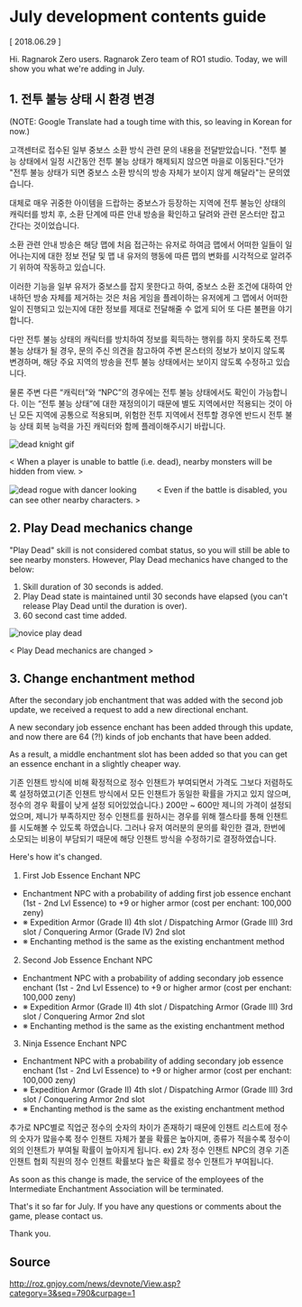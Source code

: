 # July development contents guide

[ 2018.06.29 ]

Hi. Ragnarok Zero users. Ragnarok Zero team of RO1 studio. Today, we will show you what we're adding in July.

## 1. 전투 불능 상태 시 환경 변경

(NOTE: Google Translate had a tough time with this, so leaving in Korean for now.)

고객센터로 접수된 일부 중보스 소환 방식 관련 문의 내용을 전달받았습니다. "전투 불능 상태에서 일정 시간동안 전투 불능 상태가 해제되지 않으면 마을로 이동된다."던가 "전투 불능 상태가 되면 중보스 소환 방식의 방송 자체가 보이지 않게 해달라"는 문의였습니다.

대체로 매우 귀중한 아이템을 드랍하는 중보스가 등장하는 지역에 전투 불능인 상태의 캐릭터를 방치 후, 소환 단계에 따른 안내 방송을 확인하고 달려와 관련 몬스터만 잡고 간다는 것이었습니다.

소환 관련 안내 방송은 해당 맵에 처음 접근하는 유저로 하여금 맵에서 어떠한 일들이 일어나는지에 대한 정보 전달 및 맵 내 유저의 행동에 따른 맵의 변화를 시각적으로 알려주기 위하여 작동하고 있습니다.

이러한 기능을 일부 유저가 중보스를 잡지 못한다고 하여, 중보스 소환 조건에 대하여 안내하던 방송 자체를 제거하는 것은 처음 게임을 플레이하는 유저에게 그 맵에서 어떠한 일이 진행되고 있는지에 대한 정보를 제대로 전달해줄 수 없게 되어 또 다른 불편을 야기합니다.

다만 전투 불능 상태의 캐릭터를 방치하여 정보를 획득하는 행위를 하지 못하도록 전투 불능 상태가 될 경우, 문의 주신 의견을 참고하여 주변 몬스터의 정보가 보이지 않도록 변경하며, 해당 주요 지역의 방송을 전투 불능 상태에서는 보이지 않도록 수정하고 있습니다.

물론 주변 다른 “캐릭터”와 “NPC”의 경우에는 전투 불능 상태에서도 확인이 가능합니다. 이는 “전투 불능 상태”에 대한 재정의이기 때문에 별도 지역에서만 적용되는 것이 아닌 모든 지역에 공통으로 적용되며, 위험한 전투 지역에서 전투할 경우엔 반드시 전투 불능 상태 회복 능력을 가진 캐릭터와 함께 플레이해주시기 바랍니다.

![dead knight gif](http://imgc.gnjoy.com/ufile/common/2018/06/29/043528_bwAn1X98.gif)

< When a player is unable to battle (i.e. dead), nearby monsters will be hidden from view. >

![dead rogue with dancer looking](http://imgc.gnjoy.com/ufile/common/2018/06/29/043547_F3i5SXFO.png)
　　
< Even if the battle is disabled, you can see other nearby characters. >

## 2. Play Dead mechanics change

"Play Dead" skill is not considered combat status, so you will still be able to see nearby monsters. However, Play Dead mechanics have changed to the below:

1) Skill duration of 30 seconds is added.
2) Play Dead state is maintained until 30 seconds have elapsed (you can't release Play Dead until the duration is over).
3) 60 second cast time added.

![novice play dead](http://imgc.gnjoy.com/ufile/common/2018/06/29/043556_sVOFbMtu.png)

< Play Dead mechanics are changed >

## 3. Change enchantment method

After the secondary job enchantment that was added with the second job update, we received a request to add a new directional enchant.

A new secondary job essence enchant has been added through this update, and now there are 64 (?!) kinds of job enchants that have been added.

As a result, a middle enchantment slot has been added so that you can get an essence enchant in a slightly cheaper way.

기존 인챈트 방식에 비해 확정적으로 정수 인챈트가 부여되면서 가격도 그보다 저렴하도록 설정하였고(기존 인챈트 방식에서 모든 인챈트가 동일한 확률을 가지고 있지 않으며, 정수의 경우 확률이 낮게 설정 되어있었습니다.) 200만 ~ 600만 제니의 가격이 설정되었으며, 제니가 부족하지만 정수 인챈트를 원하시는 경우를 위해 젤스타를 통해 인챈트를 시도해볼 수 있도록 하였습니다. 그러나 유저 여러분의 문의를 확인한 결과, 한번에 소모되는 비용이 부담되기 때문에 해당 인챈트 방식을 수정하기로 결정하였습니다.

Here's how it's changed.

1) First Job Essence Enchant NPC
　
  * Enchantment NPC with a probability of adding first job essence enchant (1st - 2nd Lvl Essence) to +9 or higher armor (cost per enchant: 100,000 zeny)
  * ※ Expedition Armor (Grade II) 4th slot / Dispatching Armor (Grade III) 3rd slot / Conquering Armor (Grade IV) 2nd slot
  * ※ Enchanting method is the same as the existing enchantment method

2) Second Job Essence Enchant NPC
　
  * Enchantment NPC with a probability of adding secondary job essence enchant (1st - 2nd Lvl Essence) to +9 or higher armor (cost per enchant: 100,000 zeny)
  * ※ Expedition Armor (Grade II) 4th slot / Dispatching Armor (Grade III) 3rd slot / Conquering Armor 2nd slot
  * ※ Enchanting method is the same as the existing enchantment method

3) Ninja Essence Enchant NPC

  * Enchantment NPC with a probability of adding secondary job essence enchant (1st - 2nd Lvl Essence) to +9 or higher armor (cost per enchant: 100,000 zeny)
  * ※ Expedition Armor (Grade II) 4th slot / Dispatching Armor (Grade III) 3rd slot / Conquering Armor 2nd slot
  * ※ Enchanting method is the same as the existing enchantment method

추가로 NPC별로 직업군 정수의 숫자의 차이가 존재하기 때문에 인챈트 리스트에 정수의 숫자가 많을수록 정수 인챈트 자체가 붙을 확률은 높아지며, 종류가 적을수록 정수이외의 인챈트가 부여될 확률이 높아지게 됩니다. ex) 2차 정수 인챈트 NPC의 경우 기존 인챈트 협회 직원의 정수 인챈트 확률보다 높은 확률로 정수 인챈트가 부여됩니다.

As soon as this change is made, the service of the employees of the Intermediate Enchantment Association will be terminated.

That's it so far for July. If you have any questions or comments about the game, please contact us.

Thank you.

## Source

http://roz.gnjoy.com/news/devnote/View.asp?category=3&seq=790&curpage=1